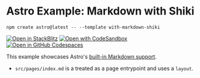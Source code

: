 # Astro Example: Markdown with Shiki

```
npm create astro@latest -- --template with-markdown-shiki
```

[![Open in StackBlitz](https://developer.stackblitz.com/img/open_in_stackblitz.svg)](https://stackblitz.com/github/withastro/astro/tree/latest/examples/with-markdown-shiki)
[![Open with CodeSandbox](https://assets.codesandbox.io/github/button-edit-lime.svg)](https://codesandbox.io/p/sandbox/github/withastro/astro/tree/latest/examples/with-markdown-shiki)
[![Open in GitHub Codespaces](https://github.com/codespaces/badge.svg)](https://codespaces.new/withastro/astro?devcontainer_path=.devcontainer/with-markdown-shiki/devcontainer.json)

This example showcases Astro's [built-in Markdown support](https://docs.astro.build/en/guides/markdown-content/).

- `src/pages/index.md` is a treated as a page entrypoint and uses a `layout`.
